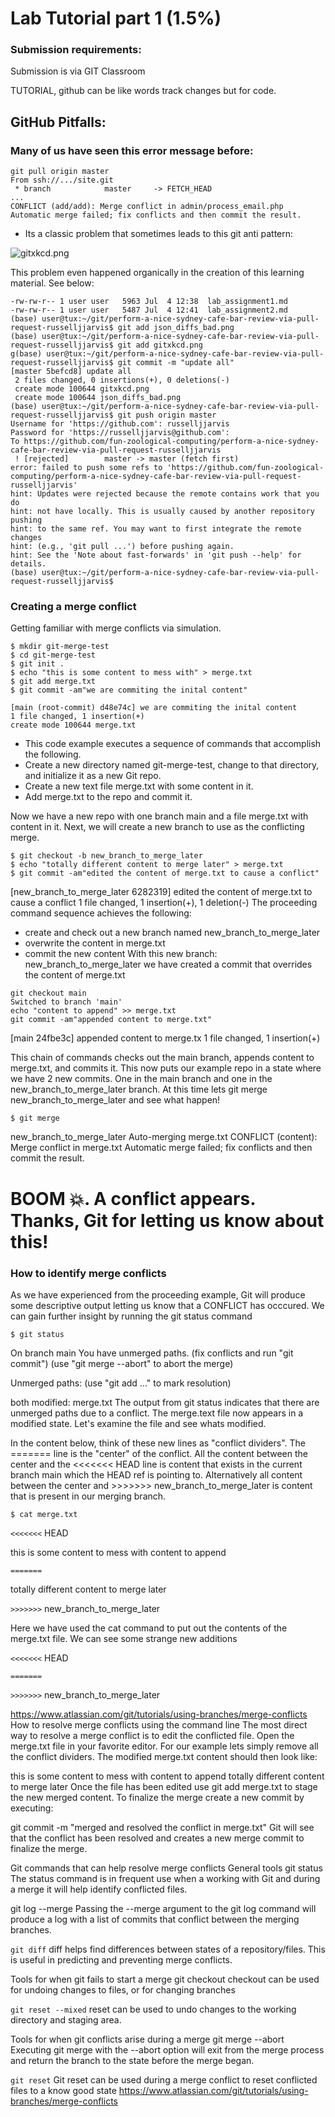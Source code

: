 

# Lab Tutorial part 1 (1.5%)
### Submission requirements:

Submission is via GIT Classroom

TUTORIAL, github can be like words track changes but for code.
## GitHub Pitfalls:


### Many of us have seen this error message before:



```
git pull origin master
From ssh://.../site.git
 * branch            master     -> FETCH_HEAD
...
CONFLICT (add/add): Merge conflict in admin/process_email.php
Automatic merge failed; fix conflicts and then commit the result.
```
* Its a classic problem that sometimes leads to this git anti pattern:

![gitxkcd.png](gitxkcd.png)


This problem even happened organically in the creation of this learning material. See below:
```
-rw-rw-r-- 1 user user   5963 Jul  4 12:38  lab_assignment1.md
-rw-rw-r-- 1 user user   5487 Jul  4 12:41  lab_assignment2.md
(base) user@tux:~/git/perform-a-nice-sydney-cafe-bar-review-via-pull-request-russelljjarvis$ git add json_diffs_bad.png 
(base) user@tux:~/git/perform-a-nice-sydney-cafe-bar-review-via-pull-request-russelljjarvis$ git add gitxkcd.png 
g(base) user@tux:~/git/perform-a-nice-sydney-cafe-bar-review-via-pull-request-russelljjarvis$ git commit -m "update all"
[master 5befcd8] update all
 2 files changed, 0 insertions(+), 0 deletions(-)
 create mode 100644 gitxkcd.png
 create mode 100644 json_diffs_bad.png
(base) user@tux:~/git/perform-a-nice-sydney-cafe-bar-review-via-pull-request-russelljjarvis$ git push origin master
Username for 'https://github.com': russelljjarvis
Password for 'https://russelljjarvis@github.com': 
To https://github.com/fun-zoological-computing/perform-a-nice-sydney-cafe-bar-review-via-pull-request-russelljjarvis
 ! [rejected]        master -> master (fetch first)
error: failed to push some refs to 'https://github.com/fun-zoological-computing/perform-a-nice-sydney-cafe-bar-review-via-pull-request-russelljjarvis'
hint: Updates were rejected because the remote contains work that you do
hint: not have locally. This is usually caused by another repository pushing
hint: to the same ref. You may want to first integrate the remote changes
hint: (e.g., 'git pull ...') before pushing again.
hint: See the 'Note about fast-forwards' in 'git push --help' for details.
(base) user@tux:~/git/perform-a-nice-sydney-cafe-bar-review-via-pull-request-russelljjarvis$ 
```


### Creating a merge conflict
Getting familiar with merge conflicts via simulation.
```
$ mkdir git-merge-test
$ cd git-merge-test
$ git init .
$ echo "this is some content to mess with" > merge.txt
$ git add merge.txt
$ git commit -am"we are commiting the inital content"
```
```
[main (root-commit) d48e74c] we are commiting the inital content
1 file changed, 1 insertion(+)
create mode 100644 merge.txt
```
* This code example executes a sequence of commands that accomplish the following.
* Create a new directory named git-merge-test, change to that directory, and initialize it as a new Git repo.
* Create a new text file merge.txt with some content in it.  
* Add merge.txt to the repo and commit it.

Now we have a new repo with one branch main and a file merge.txt with content in it. Next, we will create a new branch to use as the conflicting merge.
```
$ git checkout -b new_branch_to_merge_later
$ echo "totally different content to merge later" > merge.txt
$ git commit -am"edited the content of merge.txt to cause a conflict"
```
[new_branch_to_merge_later 6282319] edited the content of merge.txt to cause a conflict
1 file changed, 1 insertion(+), 1 deletion(-)
The proceeding command sequence achieves the following:

* create and check out a new branch named new_branch_to_merge_later
* overwrite the content in merge.txt  
* commit the new content
With this new branch: new_branch_to_merge_later we have created a commit that overrides the content of merge.txt
```
git checkout main
Switched to branch 'main'
echo "content to append" >> merge.txt
git commit -am"appended content to merge.txt"
```
[main 24fbe3c] appended content to merge.tx
1 file changed, 1 insertion(+)

This chain of commands checks out the main branch, appends content to merge.txt, and commits it. This now puts our example repo in a state where we have 2 new commits. One in the main branch and one in the new_branch_to_merge_later branch. At this time lets git merge new_branch_to_merge_later and see what happen!
```
$ git merge
```
new_branch_to_merge_later
Auto-merging merge.txt
CONFLICT (content): Merge conflict in merge.txt
Automatic merge failed; fix conflicts and then commit the result.
# BOOM 💥. A conflict appears. Thanks, Git for letting us know about this!

### How to identify merge conflicts
As we have experienced from the proceeding example, Git will produce some descriptive output letting us know that a CONFLICT has occcured. We can gain further insight by running the git status command
```
$ git status
```
On branch main
You have unmerged paths.
(fix conflicts and run "git commit")
(use "git merge --abort" to abort the merge)

Unmerged paths:
(use "git add <file>..." to mark resolution)

both modified:   merge.txt
The output from git status indicates that there are unmerged paths due to a conflict. The merge.text file now appears in a modified state. Let's examine the file and see whats modified.
 
In the content below, think of these new lines as "conflict dividers". The ======= line is the "center" of the conflict. All the content between the center and the <<<<<<< HEAD line is content that exists in the current branch main which the HEAD ref is pointing to. Alternatively all content between the center and >>>>>>> new_branch_to_merge_later is content that is present in our merging branch.
 
```
$ cat merge.txt
```
`<<<<<<<` HEAD
           
this is some content to mess with
content to append
           
`=======`
           
totally different content to merge later

`>>>>>>>` new_branch_to_merge_later

 Here we have used the cat command to put out the contents of the merge.txt file. We can see some strange new additions

`<<<<<<<` HEAD
           
`=======`

```>>>>>>>``` new_branch_to_merge_later


https://www.atlassian.com/git/tutorials/using-branches/merge-conflicts
How to resolve merge conflicts using the command line
The most direct way to resolve a merge conflict is to edit the conflicted file. Open the merge.txt file in your favorite editor. For our example lets simply remove all the conflict dividers. The modified merge.txt content should then look like:

this is some content to mess with
content to append
totally different content to merge later
Once the file has been edited use git add merge.txt to stage the new merged content. To finalize the merge create a new commit by executing:

git commit -m "merged and resolved the conflict in merge.txt"
Git will see that the conflict has been resolved and creates a new merge commit to finalize the merge.

Git commands that can help resolve merge conflicts
General tools
git status
The status command is in frequent use when a working with Git and during a merge it will help identify conflicted files.

git log --merge
Passing the --merge argument to the git log command will produce a log with a list of commits that conflict between the merging branches.

`git diff`
diff helps find differences between states of a repository/files. This is useful in predicting and preventing merge conflicts.

Tools for when git fails to start a merge
git checkout
checkout can be used for undoing changes to files, or for changing branches

`git reset --mixed`
reset can be used to undo changes to the working directory and staging area.

Tools for when git conflicts arise during a merge
git merge --abort
Executing git merge with the --abort option will exit from the merge process and return the branch to the state before the merge began.

`git reset`
Git reset can be used during a merge conflict to reset conflicted files to a know good state
https://www.atlassian.com/git/tutorials/using-branches/merge-conflicts
